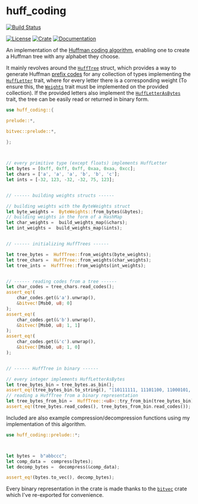 # **huff_coding**

[![Build Status][build_img]][build]

[![License][license_img]][license_file]
[![Crate][crate_img]][crate]
[![Documentation][docs_img]][docs]

An implementation of the [Huffman coding algorithm][huff_wiki], enabling
one to create a Huffman tree with any alphabet they choose.

It mainly revolves around the [`HuffTree`][tree] struct, which provides a way to generate Huffman [prefix codes][huff_wiki_codes] for any collection of types implementing the [`HuffLetter`][letter] trait, where  for every letter there is a corresponding weight (To ensure this, the [`Weights`][weights] trait must be implemented on the provided collection).
If the provided letters also implement the [`HuffLetterAsBytes`][letter_bytes] trait, the tree can be easily read or returned in binary form.

```rust
use huff_coding::{

prelude::*,

bitvec::prelude::*,

};

  

// every primitive type (except floats) implements HuffLetter
let bytes = [0xff, 0xff, 0xff, 0xaa, 0xaa, 0xcc];
let chars = ['a', 'a', 'a', 'b', 'b', 'c'];
let ints = [-32, 123, -32, -32, 75, 123];


// ------ building weights structs ------

// building weights with the ByteWeights struct
let byte_weights =  ByteWeights::from_bytes(&bytes);
// building weights in the form of a HashMap
let char_weights =  build_weights_map(&chars);
let int_weights =  build_weights_map(&ints);


// ------ initializing HuffTrees ------

let tree_bytes =  HuffTree::from_weights(byte_weights);
let tree_chars =  HuffTree::from_weights(char_weights);
let tree_ints =  HuffTree::from_weights(int_weights);


// ------ reading codes from a tree ------
let char_codes = tree_chars.read_codes();
assert_eq!(
    char_codes.get(&'a').unwrap(),
    &bitvec![Msb0, u8; 0]
);
assert_eq!(
    char_codes.get(&'b').unwrap(),
    &bitvec![Msb0, u8; 1, 1]
);
assert_eq!(
    char_codes.get(&'c').unwrap(),
    &bitvec![Msb0, u8; 1, 0]
);


// ------ HuffTree in binary ------

// every integer implements HuffLetterAsBytes
let tree_bytes_bin = tree_bytes.as_bin();
assert_eq!(tree_bytes_bin.to_string(), "[10111111, 11101100, 11000101, 01010]");
// reading a HuffTree from a binary representation
let tree_bytes_from_bin =  HuffTree::<u8>::try_from_bin(tree_bytes_bin).unwrap();
assert_eq!(tree_bytes.read_codes(), tree_bytes_from_bin.read_codes());
```

Included are also example compression/decompression functions using my implementation of this algorithm.

```rust
use huff_coding::prelude::*;



let bytes =  b"abbccc";
let comp_data =  compress(bytes);
let decomp_bytes =  decompress(&comp_data);

assert_eq!(bytes.to_vec(), decomp_bytes);
```

Every binary representation in the crate is made thanks to the [`bitvec`][bitvec] crate which I've re-exported for convenience.

[build]:https://travis-ci.com/k-xlsx/huffman-coding-rs
[build_img]:https://travis-ci.com/kxlsx/huffman-coding-rs.svg?branch=master
[license_file]:https://github.com/kxlsx/huffman-coding-rs/blob/master/LICENSE
[license_img]: https://img.shields.io/crates/l/huff_coding.svg
[crate]:https://crates.io/crates/huff_coding
[crate_img]:https://img.shields.io/crates/v/huff_coding.svg?logo=rust
[docs]:https://docs.rs/huff_coding/0.0.0/huff_coding/
[docs_img]:https://docs.rs/huff_coding/badge.svg

[huff_wiki]:https://en.wikipedia.org/wiki/Huffman_coding
[huff_wiki_codes]:https://en.wikipedia.org/wiki/Prefix_code

[tree]:https://github.com/kxlsx/huffman-coding-rs/blob/master/huff_coding/src/tree/mod.rs#L27
[letter]:https://github.com/kxlsx/huffman-coding-rs/blob/master/huff_coding/src/tree/letter.rs#L10
[letter_bytes]:https://github.com/kxlsx/huffman-coding-rs/blob/master/huff_coding/src/tree/letter.rs#L16
[weights]:https://github.com/kxlsx/huffman-coding-rs/blob/master/huff_coding/src/weights.rs#L19
[bitvec]:https://github.com/bitvecto-rs/bitvec

